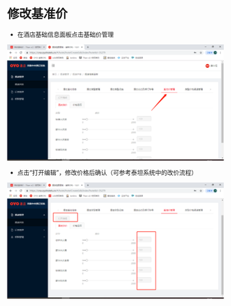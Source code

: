 # 修改基准价

* 在酒店基础信息面板点击基础价管理

![](../../../../.gitbook/assets/image%20%28202%29.png)

* 点击“打开编辑”，修改价格后确认（可参考泰坦系统中的改价流程）

![](../../../../.gitbook/assets/image%20%28291%29.png)

